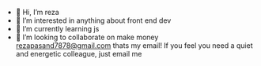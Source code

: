 - 👋 Hi, I’m reza
- 👀 I’m interested in anything about front end dev
- 🌱 I’m currently learning js
- 💞️ I’m looking to collaborate on make money
rezapasand7878@gmail.com
thats my email!
If you feel you need a quiet and energetic colleague, just email me
<!---
rpnd/rpnd is a ✨ special ✨ repository because its `README.md` (this file) appears on your GitHub profile.
You can click the Preview link to take a look at your changes.
--->
